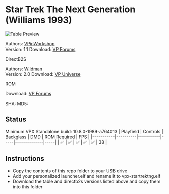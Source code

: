 # Star Trek The Next Generation (Williams 1993)

![Table Preview](https://vpuniverse.com/screenshots/monthly_2023_02/sttng_cab.jpg.618f340c3d4aef7b2d312592b79804c7.jpg)

Authors: [VPinWorkshop](https://vpuniverse.com/profile/40692-vpinworkshop/)  
Version: 1.1
Download: [VP Forums](https://vpuniverse.com/files/file/13319-star-trek-the-next-generation-williams-1993-vpw-mod/)

DirectB2S

Authors: [Wildman](https://vpuniverse.com/profile/5-wildman/)  
Version: 2.0
Download: [VP Universe](https://vpuniverse.com/files/file/3084-star-trek-the-next-generation-williams-1993/)

ROM

Download: [VP Forums](https://www.vpforums.org/index.php?app=downloads&showfile=65)

SHA: 
MD5: 

## Status 

Minimum VPX Standalone build: 10.8.0-1989-a764013
| Playfield | Controls | Backglass | DMD | ROM Required | FPS | 
|-----------|----------|-----------|-----|--------------|-----|
| :white_check_mark: | :white_check_mark: | :white_check_mark: | :white_check_mark: | :white_check_mark: | 38 |

## Instructions

- Copy the contents of this repo folder to your USB drive
- Add your personalized launcher.elf and rename it to vpx-startrektng.elf
- Download the table and directb2s versions listed above and copy them into this folder